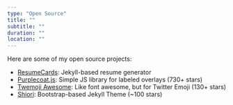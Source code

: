 ```yaml
---
type: "Open Source"
title: ""
subtitle: ""
duration: ""
location: ""
---
```


Here are some of my open source projects:

* <a href="http://ellekasai.github.io/resumecards/" target="_blank">ResumeCards</a>: Jekyll-based resume generator
* <a href="http://ellekasai.github.io/purplecoat.js/" target="_blank">Purplecoat.js</a>: Simple JS library for labeled overlays (730+ stars)
* <a href="http://ellekasai.github.io/twemoji-awesome/" target="_blank">Twemoji Awesome</a>: Like font awesome, but for Twitter Emoji (130+ stars)
* <a href="http://ellekasai.github.io/shiori" target="_blank">Shiori</a>: Bootstrap-based Jekyll Theme (~100 stars)
